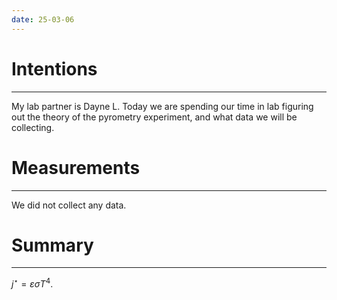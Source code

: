 ```yaml
---
date: 25-03-06
---
```


# Intentions
---
My lab partner is Dayne L. Today we are spending our time in lab figuring out the theory of the pyrometry experiment, and what data we will be collecting.

# Measurements
---
We did not collect any data.

# Summary
---

${\displaystyle j^{\star }=\varepsilon \sigma T^{4}.}$
